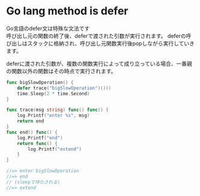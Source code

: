 # Go lang method is defer
Go言語のdefer文は特殊な文法です  
呼び出し元の関数の終了後、deferで渡された引数が実行されます。
deferの呼び出しはスタックに格納され、呼び出し元関数実行後popしながら実行していきます。

deferに渡された引数が、複数の関数実行によって成り立っている場合、一番親の関数以外の関数はその時点で実行されます。  

```go
func bigSlowOperation() {
	defer trace("bigSlowOperation")()()
	time.Sleep(2 * time.Second)
}

func trace(msg string) func() func() {
	log.Printf("enter %s", msg)
	return end
}
func end() func() {
	log.Printf("end")
	return func() {
		log.Printf("extend")
	}
}

//=> enter bigSlowOperation
//=> end
// (sleepで待たされる)
//=> extend
```
